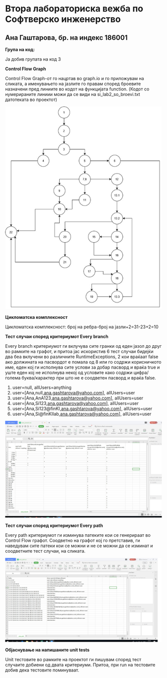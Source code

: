 # Втора лабораториска вежба по Софтверско инженерство

## Ана Гаштарова, бр. на индекс 186001

**Група на код:**

Ја добив групата на код 3

**Control Flow Graph**

Control Flow Graph-от го нацртав во graph.io и го приложувам на сликата, а именувањето на јазлите го правам според броевите назначени пред линиите во кодот на функцијата function. (Кодот со нумерираните линиии можи да се види на si_lab2_so_broevi.txt датотеката во проектот)

![cfg](cfg_si.jpg)



**Цикломатска комплексност**

Цикломатска комплексност: број на ребра-број на јазли+2=31-23+2=10

**Тест случаи според критериумот Every branch**

Every branch критериумот ги вклучува сите гранки од еден јазол до друг во рамките на графот, и притоа јас искористив 6 тест случаи бидејќи два беа вклучени во различните RuntimeExceptions, 2 кои враќаат false ако должината на пасвордот е помала од 8 или го содржи корисничкото име, еден кој ги исполнува сите услови за добар пасворд и враќа true и уште еден кој не исполнува некој од условите како содржи цифра/голема буква/карактер при што не е соодветен пасворд и враќа false. 
1. user=null, allUsers=anything
2. user=[Ana,null,ana.gashtarova@yahoo.com], allUsers=user 
3. user=[Ana,AnA123,ana.gashtarova@yahoo.com], allUsers=user
4. user=[Ana,Si123,ana.gashtarova@yahoo.com], allUsers=user
5. user=[Ana,Si123@finKI,ana.gashtarova@yahoo.com], allUsers=user
6. user=[Ana,Si@finKIlab,ana.gashtarova@yahoo.com], allUsers=user

![cfg](every_branch_tabela.jpg)


**Тест случаи според критериумот Every path**

Every path критериумот ги изминува патеките кои се генерираат во Control Flow графот. Соодветно на графот кој го претставив, ги наведувам сите патеки кои се можни и не се можни да се изминат и соодветните тест случаи, на сликата.

![cfg](tabela_path.jpg)


**Објаснување на напишаните unit tests**

Unit тестовите во рамките на проектот ги пишувам според тест случаите добиени од двата критериуми. Притоа, при run на тестовите добив дека тестовите поминуваат. 

